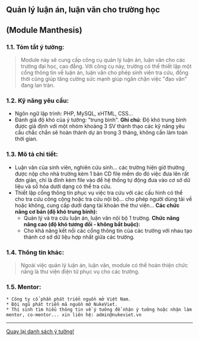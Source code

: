 ## Quản lý luận án, luận văn cho trường học ##
## (Module Manthesis) ##
### 1.1.	Tóm tắt ý tưởng: ###
> Module này sẽ cung cấp công cụ quản lý luận án, luận văn cho các trường đại học, cao đẳng. Với công cụ này, trường có thể thiết lập một cổng thông tin về luận án, luận văn cho phép sinh viên tra cứu, đồng thời cũng giúp tăng cường sức mạnh giúp ngăn chặn việc "đạo văn" đang lan tràn.
### 1.2.	Kỹ năng yêu cầu: ###
  * Ngôn ngữ lập trình: PHP, MySQL, xHTML, CSS…
  * Đánh giá độ khó của ý tưởng: "trung bình".
**Ghi chú**: Độ khó trung bình được giả định với một nhóm khoảng 3 SV thành thạo các kỹ năng yêu cầu chắc chắn sẽ hoàn thành dự án trong 3 tháng, không cần làm toàn thời gian.
### 1.3.	Mô tả chi tiết: ###
  * Luận văn của sinh viên, nghiên cứu sinh... các trường hiện giờ thường được nộp cho nhà trường kèm 1 bản CD file mềm do đó việc đưa lên rất đơn giản, chỉ là đính kèm file vào để hệ thống tự động đưa vào cơ sở dữ liệu và số hóa dưới dạng có thể tra cứu.
  * Thiết lập cổng thông tin phục vụ việc tra cứu với các cấu hình có thể cho tra cứu công cộng hoặc tra cứu nội bộ... cho phép người dùng tải về hoặc không, cung cấp dưới dạng tài khoản thẻ thư viện...
**Các chức năng cơ bản (độ khó trung bình):**
    * Quản lý và tra cứu luận án, luận văn nội bộ 1 trường.
**Chức năng nâng cao (độ khó tương đối - không bắt buộc):**
    * Cho khả năng kết nối các cổng thông tin của các trường với nhau tạo thành cơ sở dữ liệu hợp nhất giữa các trường.
### 1.4.	Thông tin khác: ###
> Ngoài việc quản lý luận án, luận văn, module có thể hoàn thiện chức năng là thư viện điện tử phục vụ cho các trường.
### 1.5.	Mentor: ###
    * Công ty cổ phần phát triển nguồn mở Việt Nam.
    * Đội ngũ phát triển mã nguồn mở NukeViet.
    * Thí sinh tìm hiểu thông tin về ý tưởng để nhận ý tưởng hoặc nhận làm mentor, co-mentor... xin liên hệ: admin@nukeviet.vn

---

[Quay lại danh sách ý tưởng!](http://code.google.com/p/nuke-viet/wiki/ideasMHST2011)